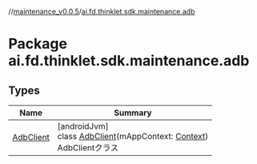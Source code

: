 //[maintenance_v0.0.5](../../index.md)/[ai.fd.thinklet.sdk.maintenance.adb](index.md)

# Package ai.fd.thinklet.sdk.maintenance.adb

## Types

| Name | Summary |
|---|---|
| [AdbClient](-adb-client/index.md) | [androidJvm]<br>class [AdbClient](-adb-client/index.md)(mAppContext: [Context](https://developer.android.com/reference/kotlin/android/content/Context.html))<br>AdbClientクラス |
